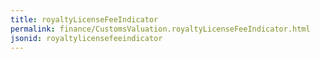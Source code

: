 ```yaml
---
title: royaltyLicenseFeeIndicator
permalink: finance/CustomsValuation.royaltyLicenseFeeIndicator.html
jsonid: royaltylicensefeeindicator
---
```

